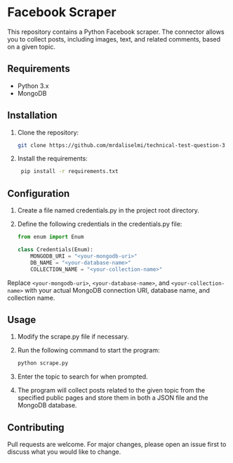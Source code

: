 # Facebook Scraper

This repository contains a Python Facebook scraper. The connector allows you to collect posts, including images, text, and related comments, based on a given topic.

## Requirements

- Python 3.x
- MongoDB

## Installation

1. Clone the repository:

   ```bash
   git clone https://github.com/mrdaliselmi/technical-test-question-3
   ```
2. Install the requirements:

   ```bash
    pip install -r requirements.txt
    ```
## Configuration

1. Create a file named credentials.py in the project root directory.

2. Define the following credentials in the credentials.py file:

    ```python
    from enum import Enum

    class Credentials(Enum):
        MONGODB_URI = "<your-mongodb-uri>"
        DB_NAME = "<your-database-name>"
        COLLECTION_NAME = "<your-collection-name>"
    ```

Replace `<your-mongodb-uri>`, `<your-database-name>`, and `<your-collection-name>` with your actual MongoDB connection URI, database name, and collection name.

## Usage

1. Modify the scrape.py file if necessary.

2. Run the following command to start the program:

    ```bash
    python scrape.py
    ```
3. Enter the topic to search for when prompted.

4. The program will collect posts related to the given topic from the specified public pages and store them in both a JSON file and the MongoDB database.

## Contributing

Pull requests are welcome. For major changes, please open an issue first to discuss what you would like to change.